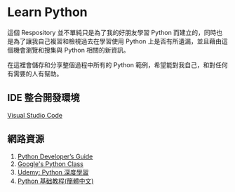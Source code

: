 # Learn Python

這個 Respository 並不單純只是為了我的好朋友學習 Python 而建立的，同時也是為了讓我自己複習和檢視過去在學習使用 Python 上是否有所遺漏，並且藉由這個機會瀏覽和搜集與 Python 相關的新資訊。

在這裡會儲存和分享整個過程中所有的 Python 範例，希望能對我自己，和對任何有需要的人有幫助。

## IDE 整合開發環境

[Visual Studio Code](https://code.visualstudio.com/)

## 網路資源

1. [Python Developer’s Guide](https://devguide.python.org/)
2. [Google's Python Class](https://developers.google.com/edu/python/)
3. [Udemy: Python 深度學習](https://www.udemy.com/python-b/)
4. [Python 基础教程(簡體中文)](http://www.runoob.com/python/python-tutorial.html)

